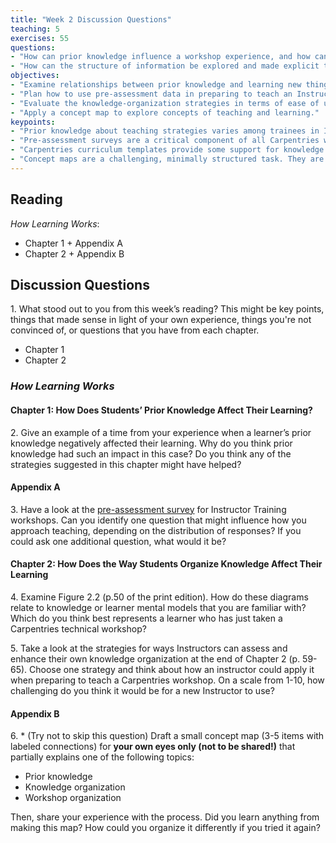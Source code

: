 ```yaml
---
title: "Week 2 Discussion Questions"
teaching: 5
exercises: 55
questions:
- "How can prior knowledge influence a workshop experience, and how can we plan to adjust to variation?"
- "How can the structure of information be explored and made explicit to support learning in a workshop?"
objectives:
- "Examine relationships between prior knowledge and learning new things."
- "Plan how to use pre-assessment data in preparing to teach an Instructor Training workshop."
- "Evaluate the knowledge-organization strategies in terms of ease of use for new Instructors."
- "Apply a concept map to explore concepts of teaching and learning." 
keypoints:
- "Prior knowledge about teaching strategies varies among trainees in Instructor Training workshops. Being attentive to this will improve your impact."
- "Pre-assessment surveys are a critical component of all Carpentries workshops. Help us make them useful for you!"
- "Carpentries curriculum templates provide some support for knowledge organization. Instructors can implement additional strategies to help learners create useful connections."
- "Concept maps are a challenging, minimally structured task. They are useful for exploring concepts and relationships prior to teaching because they can make the organization of knowledge more explicit."
---
```

## Reading
_How Learning Works_: 
- Chapter 1 + Appendix A
- Chapter 2 + Appendix B

## Discussion Questions

1\. What stood out to you from this week’s reading? This might be key points, things that made sense in light of your own experience, things you're not convinced of, or questions that you have from each chapter.
- Chapter 1
- Chapter 2

### _How Learning Works_

#### Chapter 1: How Does Students’ Prior Knowledge Affect Their Learning?

2\.  Give an example of a time from your experience when a learner’s prior knowledge negatively affected their learning. Why do you think prior knowledge had 
such an impact in this case? Do you think any of the strategies suggested in this chapter might have helped?

#### Appendix A
3\. Have a look at the [pre-assessment survey](https://carpentries.github.io/assessment-archives/instructor-training-pre/instructor-training-pre.html) for 
Instructor Training workshops. Can you identify one question that might influence how you approach teaching, depending on the distribution of responses? If you 
could ask one additional question, what would it be?
    
#### Chapter 2: How Does the Way Students Organize Knowledge Affect Their Learning

4\. Examine Figure 2.2 (p.50 of the print edition). How do these diagrams relate to knowledge or learner mental models that 
you are familiar with? Which do you think best represents a learner who has just taken a Carpentries technical workshop? 

5\. Take a look at the strategies for ways Instructors can assess and enhance their own knowledge organization at the end of Chapter 2 (p. 59-65). Choose one strategy and think about how an instructor could apply it when preparing to teach a Carpentries workshop. On a scale from 1-10, how challenging do you think it would be for a new Instructor to use?  

#### Appendix B
6\. \* (Try not to skip this question) Draft a small concept map (3-5 items with labeled connections) for **your own eyes only (not to be shared!)** that partially explains one of the following topics:

* Prior knowledge
* Knowledge organization
* Workshop organization

Then, share your experience with the process. Did you learn anything from making this map? How could you organize it differently if you tried it again?



